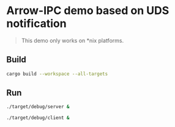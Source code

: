 # Arrow-IPC demo based on UDS notification

> This demo only works on *nix platforms.

## Build

```bash
cargo build --workspace --all-targets
```

## Run

```bash
./target/debug/server &

./target/debug/client &
```
